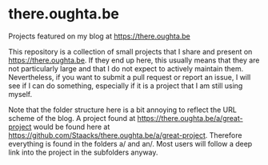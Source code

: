 # there.oughta.be
Projects featured on my blog at https://there.oughta.be

This repository is a collection of small projects that I share and present on https://there.oughta.be. If they end up here, this usually means that they are not particularly large and that I do not expect to actively maintain them. Nevertheless, if you want to submit a pull request or report an issue, I will see if I can do something, especially if it is a project that I am still using myself.

Note that the folder structure here is a bit annoying to reflect the URL scheme of the blog. A project found at https://there.oughta.be/a/great-project would be found here at https://github.com/Staacks/there.oughta.be/a/great-project. Therefore everything is found in the folders a/ and an/. Most users will follow a deep link into the project in the subfolders anyway.
